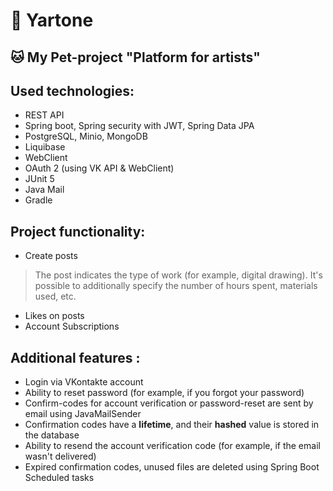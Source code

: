# 🔮  Yartone

## 🐱 My Pet-project "Platform for artists"

## Used technologies:

* REST API
* Spring boot, Spring security with JWT, Spring Data JPA
* PostgreSQL, Minio, MongoDB
* Liquibase
* WebClient
* OAuth 2 (using VK API & WebClient)
* JUnit 5
* Java Mail
* Gradle

## Project functionality:

* Create posts
> The post indicates the type of work (for example, digital drawing). It's possible to additionally specify the number of hours spent, materials used, etc.
* Likes on posts
* Account Subscriptions
 
## Additional features :

* Login via VKontakte account
* Ability to reset password (for example, if you forgot your password)
* Confirm-codes for account verification or password-reset are sent by email using JavaMailSender
* Confirmation codes have a **lifetime**, and their **hashed** value is stored in the database
* Ability to resend the account verification code (for example, if the email wasn't delivered)
* Expired confirmation codes, unused files are deleted using Spring Boot Scheduled tasks
